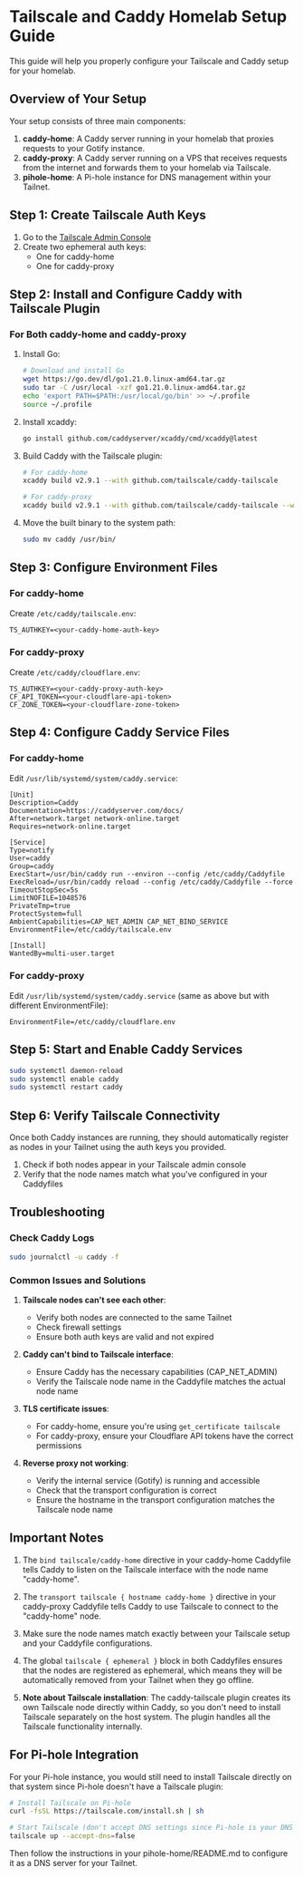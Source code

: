 # Tailscale and Caddy Homelab Setup Guide

This guide will help you properly configure your Tailscale and Caddy setup for your homelab.

## Overview of Your Setup

Your setup consists of three main components:

1. **caddy-home**: A Caddy server running in your homelab that proxies requests to your Gotify instance.
2. **caddy-proxy**: A Caddy server running on a VPS that receives requests from the internet and forwards them to your homelab via Tailscale.
3. **pihole-home**: A Pi-hole instance for DNS management within your Tailnet.

## Step 1: Create Tailscale Auth Keys

1. Go to the [Tailscale Admin Console](https://login.tailscale.com/admin/settings/keys)
2. Create two ephemeral auth keys:
   - One for caddy-home
   - One for caddy-proxy

## Step 2: Install and Configure Caddy with Tailscale Plugin

### For Both caddy-home and caddy-proxy

1. Install Go:
   ```bash
   # Download and install Go
   wget https://go.dev/dl/go1.21.0.linux-amd64.tar.gz
   sudo tar -C /usr/local -xzf go1.21.0.linux-amd64.tar.gz
   echo 'export PATH=$PATH:/usr/local/go/bin' >> ~/.profile
   source ~/.profile
   ```

2. Install xcaddy:
   ```bash
   go install github.com/caddyserver/xcaddy/cmd/xcaddy@latest
   ```

3. Build Caddy with the Tailscale plugin:
   ```bash
   # For caddy-home
   xcaddy build v2.9.1 --with github.com/tailscale/caddy-tailscale

   # For caddy-proxy
   xcaddy build v2.9.1 --with github.com/tailscale/caddy-tailscale --with github.com/caddy-dns/cloudflare
   ```

4. Move the built binary to the system path:
   ```bash
   sudo mv caddy /usr/bin/
   ```

## Step 3: Configure Environment Files

### For caddy-home

Create `/etc/caddy/tailscale.env`:
```
TS_AUTHKEY=<your-caddy-home-auth-key>
```

### For caddy-proxy

Create `/etc/caddy/cloudflare.env`:
```
TS_AUTHKEY=<your-caddy-proxy-auth-key>
CF_API_TOKEN=<your-cloudflare-api-token>
CF_ZONE_TOKEN=<your-cloudflare-zone-token>
```

## Step 4: Configure Caddy Service Files

### For caddy-home

Edit `/usr/lib/systemd/system/caddy.service`:
```
[Unit]
Description=Caddy
Documentation=https://caddyserver.com/docs/
After=network.target network-online.target
Requires=network-online.target

[Service]
Type=notify
User=caddy
Group=caddy
ExecStart=/usr/bin/caddy run --environ --config /etc/caddy/Caddyfile
ExecReload=/usr/bin/caddy reload --config /etc/caddy/Caddyfile --force
TimeoutStopSec=5s
LimitNOFILE=1048576
PrivateTmp=true
ProtectSystem=full
AmbientCapabilities=CAP_NET_ADMIN CAP_NET_BIND_SERVICE
EnvironmentFile=/etc/caddy/tailscale.env

[Install]
WantedBy=multi-user.target
```

### For caddy-proxy

Edit `/usr/lib/systemd/system/caddy.service` (same as above but with different EnvironmentFile):
```
EnvironmentFile=/etc/caddy/cloudflare.env
```

## Step 5: Start and Enable Caddy Services

```bash
sudo systemctl daemon-reload
sudo systemctl enable caddy
sudo systemctl restart caddy
```

## Step 6: Verify Tailscale Connectivity

Once both Caddy instances are running, they should automatically register as nodes in your Tailnet using the auth keys you provided.

1. Check if both nodes appear in your Tailscale admin console
2. Verify that the node names match what you've configured in your Caddyfiles

## Troubleshooting

### Check Caddy Logs

```bash
sudo journalctl -u caddy -f
```

### Common Issues and Solutions

1. **Tailscale nodes can't see each other**:
   - Verify both nodes are connected to the same Tailnet
   - Check firewall settings
   - Ensure both auth keys are valid and not expired

2. **Caddy can't bind to Tailscale interface**:
   - Ensure Caddy has the necessary capabilities (CAP_NET_ADMIN)
   - Verify the Tailscale node name in the Caddyfile matches the actual node name

3. **TLS certificate issues**:
   - For caddy-home, ensure you're using `get_certificate tailscale`
   - For caddy-proxy, ensure your Cloudflare API tokens have the correct permissions

4. **Reverse proxy not working**:
   - Verify the internal service (Gotify) is running and accessible
   - Check that the transport configuration is correct
   - Ensure the hostname in the transport configuration matches the Tailscale node name

## Important Notes

1. The `bind tailscale/caddy-home` directive in your caddy-home Caddyfile tells Caddy to listen on the Tailscale interface with the node name "caddy-home".

2. The `transport tailscale { hostname caddy-home }` directive in your caddy-proxy Caddyfile tells Caddy to use Tailscale to connect to the "caddy-home" node.

3. Make sure the node names match exactly between your Tailscale setup and your Caddyfile configurations.

4. The global `tailscale { ephemeral }` block in both Caddyfiles ensures that the nodes are registered as ephemeral, which means they will be automatically removed from your Tailnet when they go offline.

5. **Note about Tailscale installation**: The caddy-tailscale plugin creates its own Tailscale node directly within Caddy, so you don't need to install Tailscale separately on the host system. The plugin handles all the Tailscale functionality internally.

## For Pi-hole Integration

For your Pi-hole instance, you would still need to install Tailscale directly on that system since Pi-hole doesn't have a Tailscale plugin:

```bash
# Install Tailscale on Pi-hole
curl -fsSL https://tailscale.com/install.sh | sh

# Start Tailscale (don't accept DNS settings since Pi-hole is your DNS server)
tailscale up --accept-dns=false
```

Then follow the instructions in your pihole-home/README.md to configure it as a DNS server for your Tailnet.